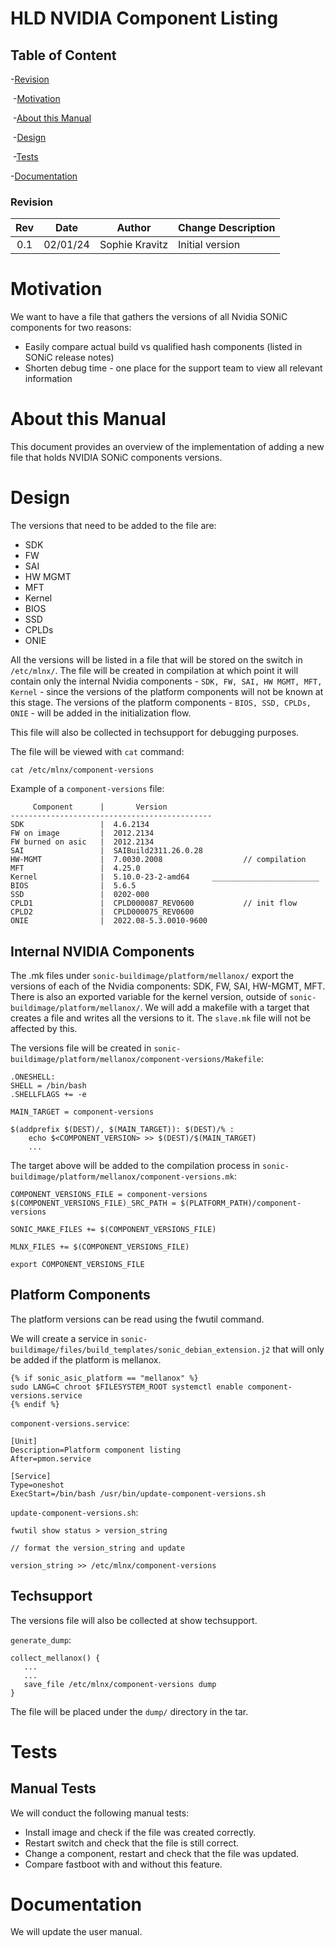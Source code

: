 # HLD NVIDIA Component Listing #



## Table of Content 

   -[Revision](#revision)

​	-[Motivation](#motivation)

​	-[About this Manual](#about-this-manual)

​	-[Design](#design)

​	-[Tests](#tests)
   
   -[Documentation](#documentation)


### Revision  

| Rev  |   Date   |    Author     | Change Description        |
| :--: | :------: | :-----------: | ------------------------- |
| 0.1  | 02/01/24 | Sophie Kravitz| Initial version           |

# Motivation

We want to have a file that gathers the versions of all Nvidia SONiC components for two reasons:
- Easily compare actual build vs qualified hash components (listed in SONiC release notes)
- Shorten debug time - one place for the support team to view all relevant information

# About this Manual

This document provides an overview of the implementation of adding a new file that holds NVIDIA SONiC components versions.

# Design

The versions that need to be added to the file are:
- SDK
- FW
- SAI
- HW MGMT
- MFT
- Kernel
- BIOS
- SSD
- CPLDs
- ONIE

All the versions will be listed in a file that will be stored on the switch in `/etc/mlnx/`.
The file will be created in compilation at which point it will contain only the internal Nvidia components - `SDK, FW, SAI, HW MGMT, MFT, Kernel` - since the versions of the platform components will not be known at this stage.
The versions of the platform components - `BIOS, SSD, CPLDs, ONIE` - will be added in the initialization flow.

This file will also be collected in techsupport for debugging purposes.

The file will be viewed with `cat` command:
```
cat /etc/mlnx/component-versions
```

Example of a `component-versions` file:
```
     Component      |       Version
---------------------------------------------
SDK                 |  4.6.2134
FW on image         |  2012.2134
FW burned on asic   |  2012.2134
SAI                 |  SAIBuild2311.26.0.28          
HW-MGMT             |  7.0030.2008                  // compilation
MFT                 |  4.25.0
Kernel              |  5.10.0-23-2-amd64     ________________________
BIOS                |  5.6.5
SSD                 |  0202-000
CPLD1               |  CPLD000087_REV0600           // init flow
CPLD2               |  CPLD000075_REV0600
ONIE                |  2022.08-5.3.0010-9600
```


## Internal NVIDIA Components
The .mk files under `sonic-buildimage/platform/mellanox/` export the versions of each of the Nvidia components: SDK, FW, SAI, HW-MGMT, MFT.
There is also an exported variable for the kernel version, outside of `sonic-buildimage/platform/mellanox/`.
We will add a makefile with a target that creates a file and writes all the versions to it.
The `slave.mk` file will not be affected by this.

The versions file will be created in `sonic-buildimage/platform/mellanox/component-versions/Makefile`:
```
.ONESHELL:
SHELL = /bin/bash
.SHELLFLAGS += -e

MAIN_TARGET = component-versions

$(addprefix $(DEST)/, $(MAIN_TARGET)): $(DEST)/% :
	echo $<COMPONENT_VERSION> >> $(DEST)/$(MAIN_TARGET)
    ...
```

The target above will be added to the compilation process in `sonic-buildimage/platform/mellanox/component-versions.mk`:
```
COMPONENT_VERSIONS_FILE = component-versions
$(COMPONENT_VERSIONS_FILE)_SRC_PATH = $(PLATFORM_PATH)/component-versions

SONIC_MAKE_FILES += $(COMPONENT_VERSIONS_FILE)

MLNX_FILES += $(COMPONENT_VERSIONS_FILE)

export COMPONENT_VERSIONS_FILE
```


## Platform Components
The platform versions can be read using the fwutil command.

We will create a service in `sonic-buildimage/files/build_templates/sonic_debian_extension.j2` that will only be added if the platform is mellanox.
```
{% if sonic_asic_platform == "mellanox" %}
sudo LANG=C chroot $FILESYSTEM_ROOT systemctl enable component-versions.service
{% endif %}
```

`component-versions.service`:
```
[Unit]
Description=Platform component listing
After=pmon.service

[Service]
Type=oneshot
ExecStart=/bin/bash /usr/bin/update-component-versions.sh
```

`update-component-versions.sh`:
```
fwutil show status > version_string

// format the version_string and update

version_string >> /etc/mlnx/component-versions
```

## Techsupport
The versions file will also be collected at show techsupport.

`generate_dump`:
```
collect_mellanox() {
   ...
   ...
   save_file /etc/mlnx/component-versions dump
}
```
The file will be placed under the `dump/` directory in the tar.

# Tests

## Manual Tests
We will conduct the following manual tests:
- Install image and check if the file was created correctly.
- Restart switch and check that the file is still correct.
- Change a component, restart and check that the file was updated.
- Compare fastboot with and without this feature.

# Documentation
We will update the user manual.


